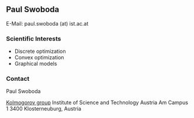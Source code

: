 ## Paul Swoboda

E-Mail: paul.swoboda (at) ist.ac.at



### Scientific Interests

* Discrete optimization
* Convex optimization
* Graphical models

### Contact

Paul Swoboda

[Kolmogorov group](www.ist.ac.at/~vnk)
Institute of Science and Technology Austria
Am Campus 1
3400 Klosterneuburg, Austria
